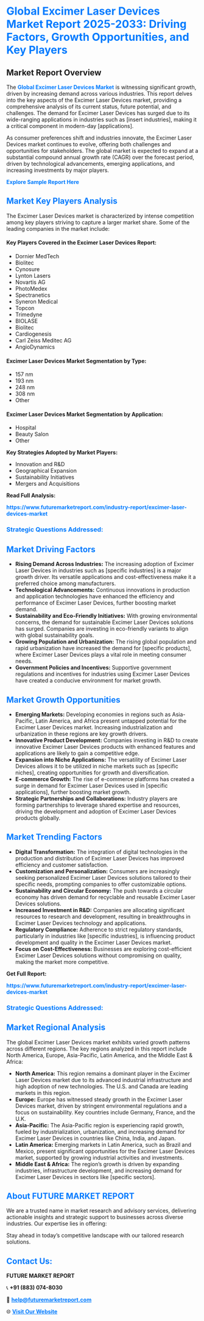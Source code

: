 <h1 style="color: #007BFF;">Global Excimer Laser Devices Market Report 2025-2033: Driving Factors, Growth Opportunities, and Key Players</h1>

<section id="overview">
<h2>Market Report Overview</h2>
<p>The <a href="https://www.futuremarketreport.com/industry-report/excimer-laser-devices-market" style="color: #007BFF; text-decoration: none;"><strong>Global Excimer Laser Devices Market</strong></a> is witnessing significant growth, driven by increasing demand across various industries. This report delves into the key aspects of the Excimer Laser Devices market, providing a comprehensive analysis of its current status, future potential, and challenges. The demand for Excimer Laser Devices has surged due to its wide-ranging applications in industries such as [insert industries], making it a critical component in modern-day [applications].</p>
<p>As consumer preferences shift and industries innovate, the Excimer Laser Devices market continues to evolve, offering both challenges and opportunities for stakeholders. The global market is expected to expand at a substantial compound annual growth rate (CAGR) over the forecast period, driven by technological advancements, emerging applications, and increasing investments by major players.</p>
</section>

<section id="overview">
<p><a href="https://www.futuremarketreport.com/request-sample/reportId=110136" style="color: #007BFF; text-decoration: none;"><strong>Explore Sample Report Here</strong></a></p>
</section>

<section id="key-players">
<h2 style="color: #007BFF;">Market Key Players Analysis</h2>
<p>The Excimer Laser Devices market is characterized by intense competition among key players striving to capture a larger market share. Some of the leading companies in the market include:</p>
<h4>Key Players Covered in the Excimer Laser Devices Report:</h4>
<ul><li>Dornier MedTech</li><li>Biolitec</li><li>Cynosure</li><li>Lynton Lasers</li><li>Novartis AG</li><li>PhotoMedex</li><li>Spectranetics</li><li>Syneron Medical</li><li>Topcon</li><li>Trimedyne</li><li>BIOLASE</li><li>Biolitec</li><li>Cardiogenesis</li><li>Carl Zeiss Meditec AG</li><li>AngioDynamics</li></ul>
<h4>Excimer Laser Devices Market Segmentation by Type:</h4>
<ul><li>157 nm</li><li>193 nm</li><li>248 nm</li><li>308 nm</li><li>Other</li></ul>

<h4>Excimer Laser Devices Market Segmentation by Application:</h4>
<ul><li>Hospital</li><li>Beauty Salon</li><li>Other</li></ul>
<p><strong>Key Strategies Adopted by Market Players:</strong></p>
<ul>
<li>Innovation and R&D</li>
<li>Geographical Expansion</li>
<li>Sustainability Initiatives</li>
<li>Mergers and Acquisitions</li>
</ul>
</section>

<section>
<p><strong>Read Full Analysis: </strong></p><a href="https://www.futuremarketreport.com/industry-report/excimer-laser-devices-market" style="color: #007BFF; text-decoration: none;"><strong>https://www.futuremarketreport.com/industry-report/excimer-laser-devices-market</strong></a>
<h3 style="color: #007BFF;">Strategic Questions Addressed:</h3>
</section>

<section id="driving-factors">
<h2 style="color: #007BFF;">Market Driving Factors</h2>
<ul>
<li><strong>Rising Demand Across Industries:</strong> The increasing adoption of Excimer Laser Devices in industries such as [specific industries] is a major growth driver. Its versatile applications and cost-effectiveness make it a preferred choice among manufacturers.</li>
<li><strong>Technological Advancements:</strong> Continuous innovations in production and application technologies have enhanced the efficiency and performance of Excimer Laser Devices, further boosting market demand.</li>
<li><strong>Sustainability and Eco-Friendly Initiatives:</strong> With growing environmental concerns, the demand for sustainable Excimer Laser Devices solutions has surged. Companies are investing in eco-friendly variants to align with global sustainability goals.</li>
<li><strong>Growing Population and Urbanization:</strong> The rising global population and rapid urbanization have increased the demand for [specific products], where Excimer Laser Devices plays a vital role in meeting consumer needs.</li>
<li><strong>Government Policies and Incentives:</strong> Supportive government regulations and incentives for industries using Excimer Laser Devices have created a conducive environment for market growth.</li>
</ul>
</section>

<section id="growth-opportunities">
<h2 style="color: #007BFF;">Market Growth Opportunities</h2>
<ul>
<li><strong>Emerging Markets:</strong> Developing economies in regions such as Asia-Pacific, Latin America, and Africa present untapped potential for the Excimer Laser Devices market. Increasing industrialization and urbanization in these regions are key growth drivers.</li>
<li><strong>Innovative Product Development:</strong> Companies investing in R&D to create innovative Excimer Laser Devices products with enhanced features and applications are likely to gain a competitive edge.</li>
<li><strong>Expansion into Niche Applications:</strong> The versatility of Excimer Laser Devices allows it to be utilized in niche markets such as [specific niches], creating opportunities for growth and diversification.</li>
<li><strong>E-commerce Growth:</strong> The rise of e-commerce platforms has created a surge in demand for Excimer Laser Devices used in [specific applications], further boosting market growth.</li>
<li><strong>Strategic Partnerships and Collaborations:</strong> Industry players are forming partnerships to leverage shared expertise and resources, driving the development and adoption of Excimer Laser Devices products globally.</li>
</ul>
</section>

<section id="trending-factors">
<h2 style="color: #007BFF;">Market Trending Factors</h2>
<ul>
<li><strong>Digital Transformation:</strong> The integration of digital technologies in the production and distribution of Excimer Laser Devices has improved efficiency and customer satisfaction.</li>
<li><strong>Customization and Personalization:</strong> Consumers are increasingly seeking personalized Excimer Laser Devices solutions tailored to their specific needs, prompting companies to offer customizable options.</li>
<li><strong>Sustainability and Circular Economy:</strong> The push towards a circular economy has driven demand for recyclable and reusable Excimer Laser Devices solutions.</li>
<li><strong>Increased Investment in R&D:</strong> Companies are allocating significant resources to research and development, resulting in breakthroughs in Excimer Laser Devices technology and applications.</li>
<li><strong>Regulatory Compliance:</strong> Adherence to strict regulatory standards, particularly in industries like [specific industries], is influencing product development and quality in the Excimer Laser Devices market.</li>
<li><strong>Focus on Cost-Effectiveness:</strong> Businesses are exploring cost-efficient Excimer Laser Devices solutions without compromising on quality, making the market more competitive.</li>
</ul>
</section>

<section>
<p><strong>Get Full Report: </strong></p><a href="https://www.futuremarketreport.com/industry-report/excimer-laser-devices-market" style="color: #007BFF; text-decoration: none;"><strong>https://www.futuremarketreport.com/industry-report/excimer-laser-devices-market</strong></a>
<h3 style="color: #007BFF;">Strategic Questions Addressed:</h3>
</section>


<section id="regional-analysis">
<h2 style="color: #007BFF;">Market Regional Analysis</h2>
<p>The global Excimer Laser Devices market exhibits varied growth patterns across different regions. The key regions analyzed in this report include North America, Europe, Asia-Pacific, Latin America, and the Middle East & Africa:</p>
<ul>
<li><strong>North America:</strong> This region remains a dominant player in the Excimer Laser Devices market due to its advanced industrial infrastructure and high adoption of new technologies. The U.S. and Canada are leading markets in this region.</li>
<li><strong>Europe:</strong> Europe has witnessed steady growth in the Excimer Laser Devices market, driven by stringent environmental regulations and a focus on sustainability. Key countries include Germany, France, and the U.K.</li>
<li><strong>Asia-Pacific:</strong> The Asia-Pacific region is experiencing rapid growth, fueled by industrialization, urbanization, and increasing demand for Excimer Laser Devices in countries like China, India, and Japan.</li>
<li><strong>Latin America:</strong> Emerging markets in Latin America, such as Brazil and Mexico, present significant opportunities for the Excimer Laser Devices market, supported by growing industrial activities and investments.</li>
<li><strong>Middle East & Africa:</strong> The region’s growth is driven by expanding industries, infrastructure development, and increasing demand for Excimer Laser Devices in sectors like [specific sectors].</li>
</ul>
</section>

<footer>
<h2 style="color: #007BFF;">About FUTURE MARKET REPORT</h2>
<p>We are a trusted name in market research and advisory services, delivering actionable insights and strategic support to businesses across diverse industries. Our expertise lies in offering:</p>

<p>Stay ahead in today’s competitive landscape with our tailored research solutions.</p>

<h2 style="color: #007BFF;">Contact Us:</h2>
<p><strong>FUTURE MARKET REPORT</strong></p>
<p>📞 <strong>+91 (883) 074-8030</strong></p>
<p>📧 <strong><a href="mailto:help@futuremarketreport.com" style="color: #007BFF;">help@futuremarketreport.com</a></strong></p>
<p>🌐 <strong><a href="https://www.futuremarketreport.com/" style="color: #007BFF;">Visit Our Website</a></strong></p>
</footer>